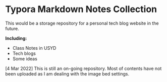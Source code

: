 # Typora Markdown Notes Collection

This would be a storage repository for a personal tech blog website in the future.

**Including:**
- Class Notes in USYD
- Tech blogs
- Some ideas

[4 Mar 2022] This is still an on-going repository. Most of contents have not been uploaded as I am dealing with the image bed settings.
